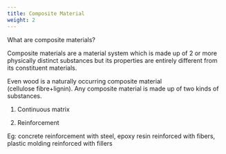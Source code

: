 ```yaml
---
title: Composite Material
weight: 2
---
```

What are composite materials?  

Composite materials are a material system which is made up of 2 or more physically distinct substances but its properties are entirely different from its constituent materials.  

Even wood is a naturally occurring composite material (cellulose fibre+lignin). Any composite material is made up of two kinds of substances. 

1.  Continuous matrix 
    
2.  Reinforcement  
    

Eg: concrete reinforcement with steel, epoxy resin reinforced with fibers, plastic molding reinforced with fillers